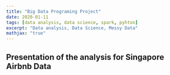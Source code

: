 ```yaml
---
title: "Big Data Programing Project"
date: 2020-01-11
tags: [data analysis, data science, spark, pyhton]
excerpt: "Data analysis, Data Science, Messy Data"
mathjax: "true"
---
```


## Presentation of the analysis for Singapore Airbnb Data